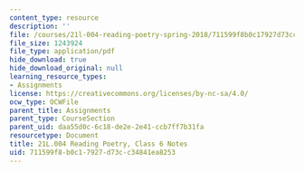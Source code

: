 ```yaml
---
content_type: resource
description: ''
file: /courses/21l-004-reading-poetry-spring-2018/711599f8b0c17927d73cc34841ea8253_MIT21L_004_class6.pdf
file_size: 1243924
file_type: application/pdf
hide_download: true
hide_download_original: null
learning_resource_types:
- Assignments
license: https://creativecommons.org/licenses/by-nc-sa/4.0/
ocw_type: OCWFile
parent_title: Assignments
parent_type: CourseSection
parent_uid: daa55d0c-6c18-de2e-2e41-ccb7ff7b31fa
resourcetype: Document
title: 21L.004 Reading Poetry, Class 6 Notes
uid: 711599f8-b0c1-7927-d73c-c34841ea8253
---
```

